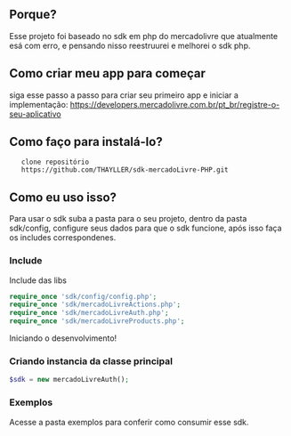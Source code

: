 ## Porque? 
  Esse projeto foi baseado no sdk em php do mercadolivre que atualmente esá com erro, e pensando nisso
  reestruurei e melhorei o sdk php. 

## Como criar meu app para começar
  siga esse passo a passo para criar seu primeiro app e iniciar a implementação:
  https://developers.mercadolivre.com.br/pt_br/registre-o-seu-aplicativo
   
## Como faço para instalá-lo?

       clone repositório
       https://github.com/THAYLLER/sdk-mercadoLivre-PHP.git

## Como eu uso isso?

Para usar o sdk suba a pasta para o seu projeto, dentro da pasta sdk/config,  configure seus dados para que o sdk funcione,
após isso faça os includes correspondenes.

### Include
Include das libs

```php
require_once 'sdk/config/config.php';
require_once 'sdk/mercadoLivreActions.php';
require_once 'sdk/mercadoLivreAuth.php';
require_once 'sdk/mercadoLivreProducts.php';
```
Iniciando o desenvolvimento!

### Criando instancia da classe principal

```php
$sdk = new mercadoLivreAuth();
```
### Exemplos

Acesse a pasta exemplos para conferir como consumir esse sdk.
